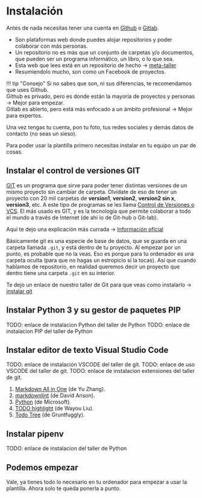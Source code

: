 # Instalación

Antes de nada necesitas tener una cuenta en [Github](https://github.com/) o [Gitlab](https://gitlab.com/).

* Son plataformas web donde puedes alojar repositorios y poder colaborar con más personas.
* Un repositorio no es más que un conjunto de carpetas y/o documentos, que pueden ser un programa informático, un libro, o lo que sea.
* Esta web que lees está en un repositorio de hecho -> [meta-taller](https://github.com/LaJaqueria/meta-taller/)
* Resumiendolo mucho, son como un Facebook de proyectos.

!!! tip "Consejo"
    Si no sabes que son, ni sus diferencias, te recomendamos que uses Github.  
    Github es privado, pero es donde están la mayoría de proyectos y personas -> Mejor para empezar.  
    Gitlab es abierto, pero está más enfocado a un ámbito profesional -> Mejor para expertos.

Una vez tengas tu cuenta, pon tu foto, tus redes sociales y demás datos de contacto (no seas un sieso).

Para poder usar la plantilla primero necesitas instalar en tu equipo un par de cosas.

## Instalar el control de versiones GIT

[GIT](https://git-scm.com/) es un programa que sirve para poder tener distintas versiones de un mismo proyecto sin cambiar de carpeta. Olvídate de eso de tener un proyecto con 20 mil carpetas de **version1**, **version2**, **version2 sin x**, **version3**, etc. A este tipo de programas se les llama [Control de Versiones o VCS](https://es.wikipedia.org/wiki/Control_de_versiones). El más usado es GIT, y es la tecnología que permite colaborar a todo el mundo a través de Internet (de ahí lo de Git-hub o Git-lab).

Aquí te dejo una explicación más currada -> [Información oficial](https://git-scm.com/book/es/v2/Inicio---Sobre-el-Control-de-Versiones-Acerca-del-Control-de-Versiones)

Básicamente git es una especie de base de datos, que se guarda en una carpeta llamada `.git`, y está dentro de tu proyecto. Al empezar por un punto, es probable que no la veas. Eso es porque para tu ordenador es una carpeta oculta (para que no hagas un estropicio si la tocas). Así que cuando hablamos de repositorio, en realidad queremos decir un proyecto que dentro tiene una carpeta `.git` en su interior.

Te dejo un enlace de nuestro taller de Git para que veas como instalarlo -> [instalar git](https://lajaqueria.org/aprender-git/instalacion/)

## Instalar Python 3 y su gestor de paquetes PIP

TODO: enlace de instalacion Python del taller de Python
TODO: enlace de instalacion PIP del taller de Python

## Instalar editor de texto Visual Studio Code

TODO: enlace de instalación VSCODE del taller de git.
TODO: enlace de uso VSCODE del taller de git.
TODO: enlace de instalacion extensiones del taller de git.

1. [Markdown All in One](https://marketplace.visualstudio.com/items?itemName=yzhang.markdown-all-in-one) (de Yu Zhang).
2. [markdownlint](https://marketplace.visualstudio.com/items?itemName=DavidAnson.vscode-markdownlint) (de David Anson).
3. [Python](https://marketplace.visualstudio.com/items?itemName=ms-python.python) (de Microsoft).
4. [TODO highlight](https://marketplace.visualstudio.com/items?itemName=wayou.vscode-todo-highlight) (de Wayou Liu).
5. [Todo Tree](https://marketplace.visualstudio.com/items?itemName=Gruntfuggly.todo-tree) (de Gruntfuggly).

## Instalar pipenv

TODO: enlace de instalacion del taller de Python

## Podemos empezar

Vale, ya tienes todo lo necesario en tu ordenador para empezar a usar la plantilla. Ahora solo te queda ponerla a punto.
